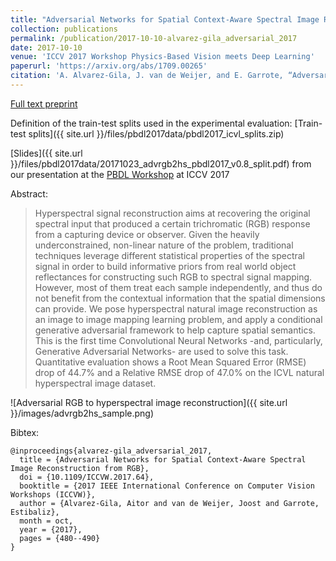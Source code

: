 ```yaml
---
title: "Adversarial Networks for Spatial Context-Aware Spectral Image Reconstruction from RGB"
collection: publications
permalink: /publication/2017-10-10-alvarez-gila_adversarial_2017
date: 2017-10-10
venue: 'ICCV 2017 Workshop Physics-Based Vision meets Deep Learning'
paperurl: 'https://arxiv.org/abs/1709.00265'
citation: 'A. Alvarez-Gila, J. van de Weijer, and E. Garrote, “Adversarial Networks for Spatial Context-Aware Spectral Image Reconstruction from RGB,” presented at the 1st International Workshop on  Physics Based Vision meets Deep Learning at ICCV2017, Venice, Italy, 2017.'
---
```


<a href='https://arxiv.org/abs/1709.00265'>Full text preprint</a>

Definition of the train-test splits used in the experimental evaluation: [Train-test splits]({{ site.url }}/files/pbdl2017data/pbdl2017_icvl_splits.zip) 

[Slides]({{ site.url }}/files/pbdl2017data/20171023_advrgb2hs_pbdl2017_v0.8_split.pdf) from our presentation at the [PBDL Workshop](https://pbdl2017.github.io/) at ICCV 2017

Abstract: 

>Hyperspectral signal reconstruction aims at recovering the original spectral input that produced a certain trichromatic (RGB) response from a capturing device or observer. Given the heavily underconstrained, non-linear nature of the problem, traditional techniques leverage different statistical properties of the spectral signal in order to build informative priors from real world object reflectances for constructing such RGB to spectral signal mapping. However, most of them treat each sample independently, and thus do not benefit from the contextual information that the spatial dimensions can provide. We pose hyperspectral natural image reconstruction as an image to image mapping learning problem, and apply a conditional generative adversarial framework to help capture spatial semantics. This is the first time Convolutional Neural Networks -and, particularly, Generative Adversarial Networks- are used to solve this task. Quantitative evaluation shows a Root Mean Squared Error (RMSE) drop of 44.7% and a Relative RMSE drop of 47.0% on the ICVL natural hyperspectral image dataset.

![Adversarial RGB to hyperspectral image reconstruction]({{ site.url }}/images/advrgb2hs_sample.png)

Bibtex:

```
@inproceedings{alvarez-gila_adversarial_2017,
  title = {Adversarial Networks for Spatial Context-Aware Spectral Image Reconstruction from RGB},
  doi = {10.1109/ICCVW.2017.64},
  booktitle = {2017 IEEE International Conference on Computer Vision Workshops (ICCVW)},
  author = {Alvarez-Gila, Aitor and van de Weijer, Joost and Garrote, Estibaliz},
  month = oct,
  year = {2017},
  pages = {480--490}
}
```
